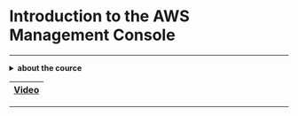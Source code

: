 # Introduction to the AWS Management Console

---

<details>	
          <summary><b>about the cource</b></summary>
<div>
🚥🚥🚥🚥🚥🚥🚥🚥🚥🚥
  
## Introduction to the AWS Management Console

### What You’ll Learn:
1. **Understand the AWS Management Console**:
   - **Purpose**: Learn how the AWS Management Console is your gateway to AWS services, secure login, and account management.
   - **Customizing the Console**: Set up preferences, manage favorites, and make navigation easier for future use.
   - **Finding and Using Services**: Use the search bar or Services menu to locate AWS services.

2. **Learn AWS Global Infrastructure & Payment Models**:
   - Understand the **global infrastructure** of AWS and how services are distributed across different regions and availability zones.
   - Learn about **AWS billing models**, including factors that affect cost like data transfer, storage type, and usage patterns.
     
🚥🚥🚥🚥🚥🚥🚥🚥🚥🚥
</div>
</details>

| [Video](https://youtu.be/fo0NBT6k2aM) |
| --- |

---


